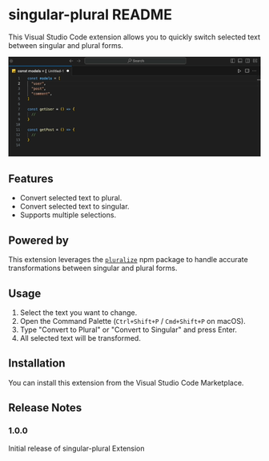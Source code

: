 # singular-plural README

This Visual Studio Code extension allows you to quickly switch selected text between singular and plural forms. 

![](https://raw.githubusercontent.com/desmondhiew00/vscode-singular-plural/refs/heads/main/images/demo.gif)


## Features
- Convert selected text to plural.
- Convert selected text to singular.
- Supports multiple selections.

## Powered by
This extension leverages the [`pluralize`](https://www.npmjs.com/package/pluralize) npm package to handle accurate transformations between singular and plural forms.

## Usage
1. Select the text you want to change.
2. Open the Command Palette (`Ctrl+Shift+P` / `Cmd+Shift+P` on macOS).
3. Type "Convert to Plural" or "Convert to Singular" and press Enter.
4. All selected text will be transformed.

## Installation
You can install this extension from the Visual Studio Code Marketplace.

## Release Notes

### 1.0.0

Initial release of singular-plural Extension
